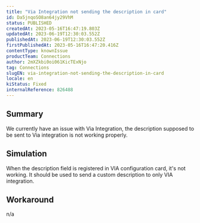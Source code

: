 ```yaml
---
title: "Via Integration not sending the description in card"
id: Da5jnqoSO8an64jy29VhM
status: PUBLISHED
createdAt: 2023-05-16T16:47:19.803Z
updatedAt: 2023-06-19T12:30:03.552Z
publishedAt: 2023-06-19T12:30:03.552Z
firstPublishedAt: 2023-05-16T16:47:20.416Z
contentType: knownIssue
productTeam: Connections
author: 2mXZkbi0oi061KicTExNjo
tag: Connections
slugEN: via-integration-not-sending-the-description-in-card
locale: en
kiStatus: Fixed
internalReference: 826488
---
```


## Summary



We currently have an issue with Via Integration, the description supposed to be sent to Via integration is not working properly.


##

## Simulation



When the description field is registered in VIA configuration card, it's not working. It should be used to send a custom description to only VIA integration.


##

## Workaround


n/a





